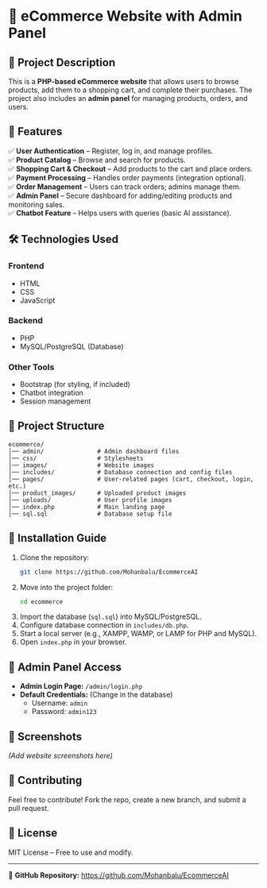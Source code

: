# 🛒 eCommerce Website with Admin Panel

## 📌 Project Description
This is a **PHP-based eCommerce website** that allows users to browse products, add them to a shopping cart, and complete their purchases. The project also includes an **admin panel** for managing products, orders, and users.

## 🚀 Features
✅ **User Authentication** – Register, log in, and manage profiles.  
✅ **Product Catalog** – Browse and search for products.  
✅ **Shopping Cart & Checkout** – Add products to the cart and place orders.  
✅ **Payment Processing** – Handles order payments (integration optional).  
✅ **Order Management** – Users can track orders; admins manage them.  
✅ **Admin Panel** – Secure dashboard for adding/editing products and monitoring sales.  
✅ **Chatbot Feature** – Helps users with queries (basic AI assistance).  

## 🛠️ Technologies Used
### **Frontend**  
- HTML  
- CSS  
- JavaScript  

### **Backend**  
- PHP  
- MySQL/PostgreSQL (Database)  

### **Other Tools**
- Bootstrap (for styling, if included)  
- Chatbot integration  
- Session management  

## 📂 Project Structure
```
ecommerce/
│── admin/               # Admin dashboard files
│── css/                 # Stylesheets
│── images/              # Website images
│── includes/            # Database connection and config files
│── pages/               # User-related pages (cart, checkout, login, etc.)
│── product_images/      # Uploaded product images
│── uploads/             # User profile images
│── index.php            # Main landing page
│── sql.sql              # Database setup file
```

## 🚀 Installation Guide
1. Clone the repository:
   ```bash
   git clone https://github.com/Mohanbalu/EcommerceAI
   ```
2. Move into the project folder:
   ```bash
   cd ecommerce
   ```
3. Import the database (`sql.sql`) into MySQL/PostgreSQL.  
4. Configure database connection in `includes/db.php`.  
5. Start a local server (e.g., XAMPP, WAMP, or LAMP for PHP and MySQL).  
6. Open `index.php` in your browser.  

## 📌 Admin Panel Access
- **Admin Login Page:** `/admin/login.php`  
- **Default Credentials:** (Change in the database)  
  - Username: `admin`  
  - Password: `admin123`  

## 📸 Screenshots
_(Add website screenshots here)_  

## 🤝 Contributing
Feel free to contribute! Fork the repo, create a new branch, and submit a pull request.  

## 📜 License
MIT License – Free to use and modify.  

---
🔗 **GitHub Repository:** https://github.com/Mohanbalu/EcommerceAI

